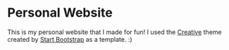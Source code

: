 # Personal Website
This is my personal website that I made for fun! I used the [Creative](http://startbootstrap.com/template-overviews/creative/) theme created by [Start Bootstrap](http://startbootstrap.com/) as a template. :)